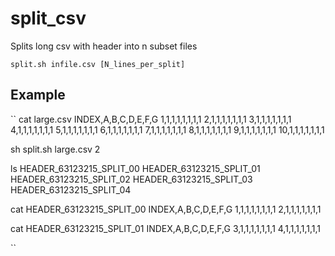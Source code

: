 # split_csv
Splits long csv with header into n subset files

``split.sh infile.csv [N_lines_per_split]``

## Example
``
cat large.csv
INDEX,A,B,C,D,E,F,G
1,1,1,1,1,1,1,1
2,1,1,1,1,1,1,1
3,1,1,1,1,1,1,1
4,1,1,1,1,1,1,1
5,1,1,1,1,1,1,1
6,1,1,1,1,1,1,1
7,1,1,1,1,1,1,1
8,1,1,1,1,1,1,1
9,1,1,1,1,1,1,1
10,1,1,1,1,1,1,1

sh split.sh large.csv 2

ls
HEADER_63123215_SPLIT_00
HEADER_63123215_SPLIT_01
HEADER_63123215_SPLIT_02
HEADER_63123215_SPLIT_03
HEADER_63123215_SPLIT_04

cat HEADER_63123215_SPLIT_00
INDEX,A,B,C,D,E,F,G
1,1,1,1,1,1,1,1
2,1,1,1,1,1,1,1

cat HEADER_63123215_SPLIT_01
INDEX,A,B,C,D,E,F,G
3,1,1,1,1,1,1,1
4,1,1,1,1,1,1,1

``




